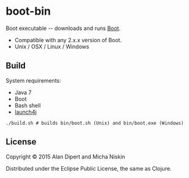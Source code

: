 # boot-bin

Boot executable -- downloads and runs [Boot](http://boot-clj.com).

* Compatible with any 2.x.x version of Boot.
* Unix / OSX / Linux / Windows

## Build

System requirements:

* Java 7
* Boot
* Bash shell
* [launch4j](http://launch4j.sourceforge.net/)

```
./build.sh # builds bin/boot.sh (Unix) and bin/boot.exe (Windows)
```

## License

Copyright © 2015 Alan Dipert and Micha Niskin

Distributed under the Eclipse Public License, the same as Clojure.
